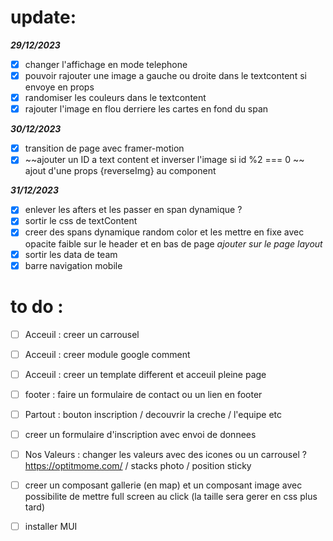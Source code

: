 # update:

**_29/12/2023_**

- [x] changer l'affichage en mode telephone
- [x] pouvoir rajouter une image a gauche ou droite dans le textcontent si envoye en props
- [x] randomiser les couleurs dans le textcontent
- [x] rajouter l'image en flou derriere les cartes en fond du span

**_30/12/2023_**

- [x] transition de page avec framer-motion
- [x] ~~ajouter un ID a text content et inverser l'image si id %2 === 0 ~~ ajout d'une props {reverseImg} au component

**_31/12/2023_**

- [x] enlever les afters et les passer en span dynamique ?
- [x] sortir le css de textContent
- [x] creer des spans dynamique random color et les mettre en fixe avec opacite faible sur le header et en bas de page _ajouter sur le page layout_
- [x] sortir les data de team
- [x] barre navigation mobile

# to do :

- [ ] Acceuil : creer un carrousel
- [ ] Acceuil : creer module google comment
- [ ] Acceuil : creer un template different et acceuil pleine page

- [ ] footer : faire un formulaire de contact ou un lien en footer
- [ ] Partout : bouton inscription / decouvrir la creche / l'equipe etc
- [ ] creer un formulaire d'inscription avec envoi de donnees
- [ ] Nos Valeurs : changer les valeurs avec des icones ou un carrousel ? https://optitmome.com/ / stacks photo / position sticky
- [ ] creer un composant gallerie (en map) et un composant image avec possibilite de mettre full screen au click (la taille sera gerer en css plus tard)
- [ ] installer MUI
